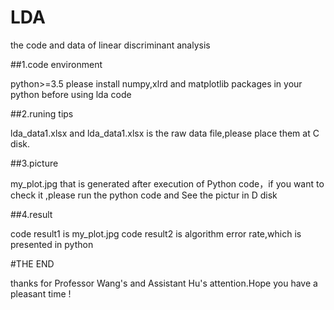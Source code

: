 # LDA
the code and data of linear discriminant analysis


##1.code environment

python>=3.5
please install numpy,xlrd and matplotlib packages in your python  before using lda code


##2.runing tips

lda_data1.xlsx and lda_data1.xlsx is the raw data file,please place them at C disk.



##3.picture

my_plot.jpg that is generated after execution of Python code，if you  want to check it ,please run the python code and See the pictur in D disk

##4.result

code result1 is my_plot.jpg
code result2 is algorithm error rate,which is presented in python


#THE END

thanks for Professor Wang's and Assistant Hu's attention.Hope you have a pleasant time !
